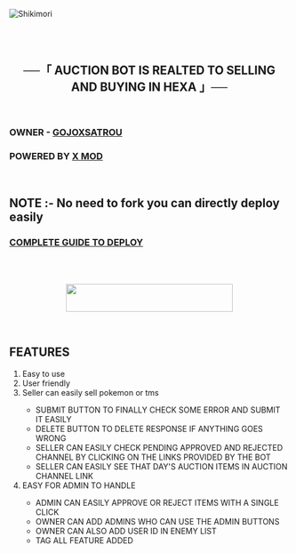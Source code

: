 ![Shikimori](https://telegra.ph/file/ba2907d2685f82e9b8f98.png)

<br>
<br>
<h2 align="center">
    ──「 AUCTION BOT IS REALTED TO SELLING AND BUYING IN HEXA 」──
</h2>
<br>
<h3>
OWNER - <a href = "https://t.me/gojoxsatrou">GOJOXSATROU </a>
</h3>
<h3>
POWERED BY <a href = "https://t.me/xmodnews">X MOD</a>
</h3>
<br>
<h2>
NOTE :- No need to fork you can directly deploy easily</h2>
<h3> <a href = "https://telegra.ph/AUCTION-BOT-09-06"> COMPLETE GUIDE TO DEPLOY
</h3>
<br>


<br>
<p align="center"><a href="https://heroku.com/deploy?template=https://github.com/CUSTOMFAIL/auction-test"> <img src="https://img.shields.io/badge/Deploy%20To%20Heroku-black?style=for-the-badge&logo=heroku" width="300" height="50"/></a></p>


<br><h2>FEATURES</h2> <ol type="1">
<li>Easy to use</li>
<li>User friendly</li>

<li>Seller can easily sell pokemon or tms</li><ul>
<li>SUBMIT BUTTON TO FINALLY CHECK SOME ERROR AND SUBMIT IT EASILY </li>
<li>DELETE BUTTON TO DELETE RESPONSE IF ANYTHING GOES WRONG</li>
<li>SELLER CAN EASILY CHECK PENDING APPROVED AND REJECTED CHANNEL BY CLICKING ON THE LINKS PROVIDED BY THE BOT</li>
<li>SELLER CAN EASILY SEE THAT DAY'S AUCTION ITEMS IN AUCTION CHANNEL LINK</li></ul>

<li>EASY FOR ADMIN TO HANDLE</li><ul>
<li>ADMIN CAN EASILY APPROVE OR REJECT ITEMS WITH A SINGLE CLICK</li>
<li>OWNER CAN ADD ADMINS WHO CAN USE THE ADMIN BUTTONS</li>
<li>OWNER CAN ALSO ADD USER ID IN ENEMY LIST</li>
<li>TAG ALL FEATURE ADDED</li></ul><ol>
